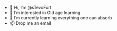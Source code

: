 - 👋 Hi, I’m @sTevoFort
- 👀 I’m interested in Old age learning
- 🌱 I’m currently learning everything one can absorb
- 📫 Drop me an email

<!---
sTevoFort/sTevoFort is a ✨ special ✨ repository because its `README.md` (this file) appears on your GitHub profile.
You can click the Preview link to take a look at your changes.
--->
